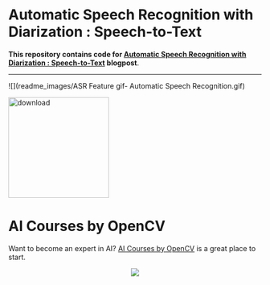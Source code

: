 # Automatic Speech Recognition with Diarization : Speech-to-Text

**This repository contains code for [Automatic Speech Recognition with Diarization : Speech-to-Text](https://learnopencv.com/automatic-speech-recognition/) blogpost**.

---

![](readme_images/ASR Feature gif- Automatic Speech Recognition.gif)

[<img src="https://learnopencv.com/wp-content/uploads/2022/07/download-button-e1657285155454.png" alt="download" width="200">](https://www.dropbox.com/scl/fo/x2gh6pt8aooa0p7b9hhmp/ACTWZ5HfCV5COrf-CGRPInM?rlkey=vsl3iegak4jfrbt3hp6g7e2gn&st=odcc66t6&dl=1)



# AI Courses by OpenCV

Want to become an expert in AI? [AI Courses by OpenCV](https://opencv.org/courses/) is a great place to start. 

<a href="https://opencv.org/courses/">

<p align="center"> 
<img src="https://learnopencv.com/wp-content/uploads/2023/01/AI-Courses-By-OpenCV-Github.png">
</p>
</a>
